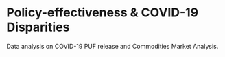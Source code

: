 # Policy-effectiveness & COVID-19 Disparities
Data analysis on COVID-19 PUF release and Commodities Market Analysis.
